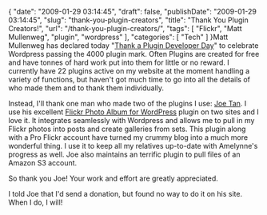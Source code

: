 {
    "date": "2009-01-29 03:14:45",
    "draft": false,
    "publishDate": "2009-01-29 03:14:45",
    "slug": "thank-you-plugin-creators",
    "title": "Thank You Plugin Creators!",
    "url": "\/thank-you-plugin-creators\/",
    "tags": [
        "Flickr",
        "Matt Mullenweg",
        "plugin",
        "wordpress"
    ],
    "categories": [
        "Tech"
    ]
}Matt Mullenweg has declared today "[Thank a Plugin Developer
Day](http://wordpress.org/development/2009/01/thank-a-plugin-developer-day/)"
to celebrate Wordpress passing the 4000 plugin mark. Often Plugins are
created for free and have tonnes of hard work put into them for little
or no reward. I currently have 22 plugins active on my website at the
moment handling a variety of functions, but haven't got much time to go
into all the details of who made them and to thank them individually.

Instead, I'll thank one man who made two of the plugins I use: [Joe
Tan](http://tantannoodles.com/). I use his excellent [Flickr Photo Album
for WordPress](http://tantannoodles.com/toolkit/photo-album/) plugin on
two sites and I love it. It integrates seamlessly with Wordpress and
allows me to pull in my Flickr photos into posts and create galleries
from sets. This plugin along with a Pro Flickr account have turned my
crummy blog into a much more wonderful thing. I use it to keep all my
relatives up-to-date with Amelynne's progress as well. Joe also
maintains an terrific plugin to pull files of an Amazon S3 account.

So thank you Joe! Your work and effort are greatly appreciated.

I told Joe that I'd send a donation, but found no way to do it on his
site. When I do, I will!